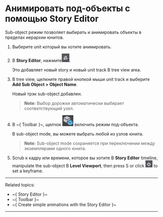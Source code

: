 # Анимировать под-объекты с помощью Story Editor #

Sub-object режим позволяет выбирать и анимировать объекты в пределах иерархии юнитов.

1. Выберите unit который вы хотите анимировать.

2. В **Story Editor**, нажмите![](../images/icon_storyEd_addNew.png).

	Это добавляет новый story и новый unit track В tree view area.

3. В tree view, щелкните правой кнопкой мыши unit track и выберите **Add Sub Object > Object Name**.

	Новый трэк sub-object добавлен.

	> **Note:** Выбор дорожки автоматически выбирает соответствующий узел.

4. В ~{ Toolbar }~, щелчок ![](../images/icon_subObjectmode.png) включить режим под-объекта.

 	В sub-object mode, вы можете выбрать любой из узлов юнита.

	> **Note:** Sub-object mode сохраняется при переключении между экземплярами одного юнита.

5. Scrub к кадру или времени, которое вы хотите В **Story Editor** timeline, manipulate the sub-object В **Level Viewport**, then press S or click ![](../images/icon_storyEd_addkey.png) to set a keyframe.

---
Related topics:
-	~{ Story Editor }~
-	~{ Toolbar }~
-	~{ Create simple animations with the Story Editor }~
---
